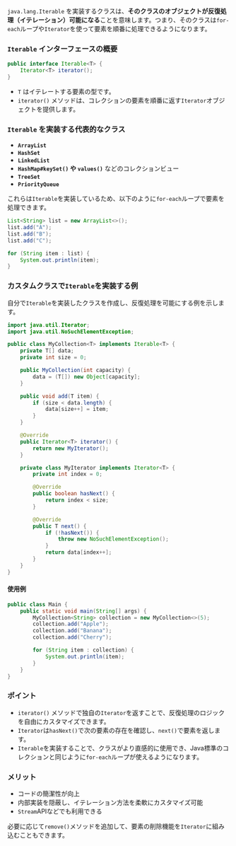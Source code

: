 `java.lang.Iterable` を実装するクラスは、**そのクラスのオブジェクトが反復処理（イテレーション）可能になる**ことを意味します。つまり、そのクラスは`for-each`ループや`Iterator`を使って要素を順番に処理できるようになります。

### `Iterable` インターフェースの概要
```java
public interface Iterable<T> {
    Iterator<T> iterator();
}
```
- `T` はイテレートする要素の型です。  
- `iterator()` メソッドは、コレクションの要素を順番に返す`Iterator`オブジェクトを提供します。  

### `Iterable` を実装する代表的なクラス
- **`ArrayList`**
- **`HashSet`**
- **`LinkedList`**
- **`HashMap#keySet()` や `values()`** などのコレクションビュー
- **`TreeSet`**
- **`PriorityQueue`**

これらは`Iterable`を実装しているため、以下のように`for-each`ループで要素を処理できます。
```java
List<String> list = new ArrayList<>();
list.add("A");
list.add("B");
list.add("C");

for (String item : list) {
    System.out.println(item);
}
```

### カスタムクラスで`Iterable`を実装する例
自分で`Iterable`を実装したクラスを作成し、反復処理を可能にする例を示します。

```java
import java.util.Iterator;
import java.util.NoSuchElementException;

public class MyCollection<T> implements Iterable<T> {
    private T[] data;
    private int size = 0;

    public MyCollection(int capacity) {
        data = (T[]) new Object[capacity];
    }

    public void add(T item) {
        if (size < data.length) {
            data[size++] = item;
        }
    }

    @Override
    public Iterator<T> iterator() {
        return new MyIterator();
    }

    private class MyIterator implements Iterator<T> {
        private int index = 0;

        @Override
        public boolean hasNext() {
            return index < size;
        }

        @Override
        public T next() {
            if (!hasNext()) {
                throw new NoSuchElementException();
            }
            return data[index++];
        }
    }
}
```

#### 使用例
```java
public class Main {
    public static void main(String[] args) {
        MyCollection<String> collection = new MyCollection<>(5);
        collection.add("Apple");
        collection.add("Banana");
        collection.add("Cherry");

        for (String item : collection) {
            System.out.println(item);
        }
    }
}
```

### ポイント
- `iterator()` メソッドで独自の`Iterator`を返すことで、反復処理のロジックを自由にカスタマイズできます。
- `Iterator`は`hasNext()`で次の要素の存在を確認し、`next()`で要素を返します。
- `Iterable`を実装することで、クラスがより直感的に使用でき、Java標準のコレクションと同じように`for-each`ループが使えるようになります。

### メリット
- コードの簡潔性が向上
- 内部実装を隠蔽し、イテレーション方法を柔軟にカスタマイズ可能
- `Stream`APIなどでも利用できる

必要に応じて`remove()`メソッドを追加して、要素の削除機能を`Iterator`に組み込むこともできます。
